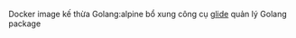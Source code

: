 Docker image kế thừa Golang:alpine bổ xung công cụ [glide](https://github.com/Masterminds/glide) quản lý Golang package
